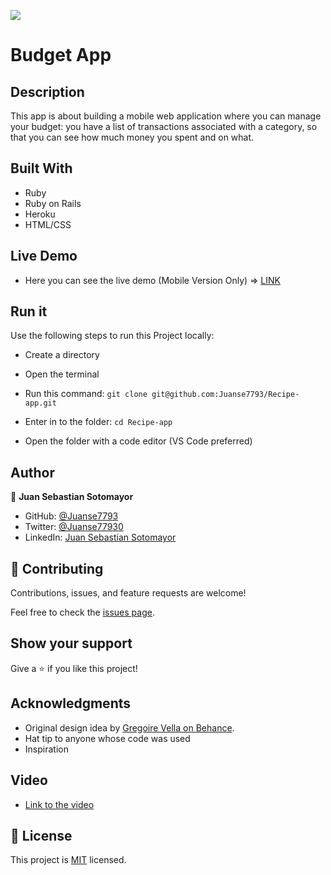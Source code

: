 ![](https://img.shields.io/badge/Microverse-blueviolet)

# Budget App

## Description

This app is about building a mobile web application where you can manage your budget: you have a list of transactions associated with a category, so that you can see how much money you spent and on what.

## Built With

- Ruby
- Ruby on Rails
- Heroku
- HTML/CSS

## Live Demo

- Here you can see the live demo (Mobile Version Only) => [LINK](https://budget-app-juanse7793.herokuapp.com/)

## Run it

Use the following steps to run this Project locally:

- Create a directory

- Open the terminal

- Run this command:
`git clone git@github.com:Juanse7793/Recipe-app.git`

- Enter in to the folder:
`cd Recipe-app`

- Open the folder with a code editor (VS Code preferred)


## Author

👤 **Juan Sebastian Sotomayor**

- GitHub: [@Juanse7793](https://github.com/Juanse7793)
- Twitter: [@Juanse77930](https://twitter.com/Juanse77930)
- LinkedIn: [Juan Sebastian Sotomayor](https://linkedin.com/in/juansebastiansotomayor)


## 🤝 Contributing

Contributions, issues, and feature requests are welcome!

Feel free to check the [issues page](../../issues/).

## Show your support

Give a ⭐️ if you like this project!

## Acknowledgments
- Original design idea by [Gregoire Vella on Behance](https://www.behance.net/gregoirevella).
- Hat tip to anyone whose code was used
- Inspiration

## Video

- [Link to the video](https://drive.google.com/file/d/1xlvG1vAnbATt01U7_DRdkd0kZZvVFN1d/view?usp=sharing)

## 📝 License

This project is [MIT](./LICENSE) licensed.